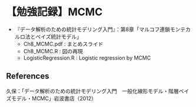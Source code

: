 # 【勉強記録】MCMC

- 『データ解析のための統計モデリング入門』：第8章「マルコフ連鎖モンテカルロ法とベイズ統計モデル」
    - Ch8_MCMC.pdf : まとめスライド
    - Ch8_MCMC.R : 図の再現
    - LogisticRegression.R : Logistic regression by MCMC

## References

久保：「データ解析のための統計モデリング入門　一般化線形モデル・階層ベイズモデル・MCMC」岩波書店（2012）
